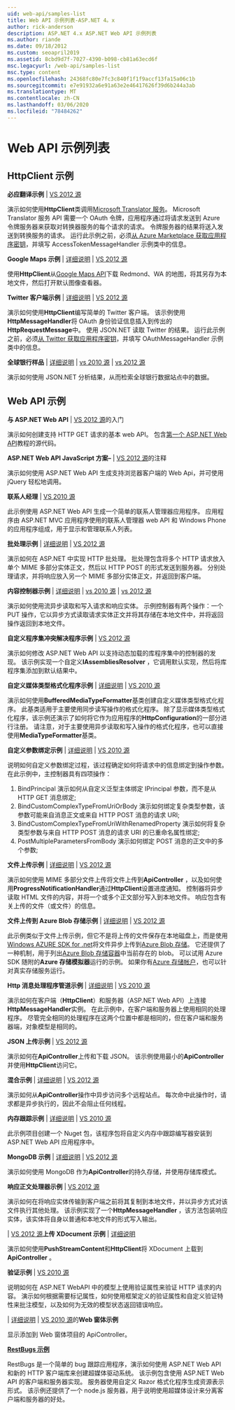 ```yaml
---
uid: web-api/samples-list
title: Web API 示例列表-ASP.NET 4。x
author: rick-anderson
description: ASP.NET 4.x ASP.NET Web API 示例列表
ms.author: riande
ms.date: 09/18/2012
ms.custom: seoapril2019
ms.assetid: 8cbd9d7f-7027-4390-b098-cb81a63ecd6f
msc.legacyurl: /web-api/samples-list
msc.type: content
ms.openlocfilehash: 24368fc80e7fc3c840f1f1f9accf13fa15a06c1b
ms.sourcegitcommit: e7e91932a6e91a63e2e46417626f39d6b244a3ab
ms.translationtype: MT
ms.contentlocale: zh-CN
ms.lasthandoff: 03/06/2020
ms.locfileid: "78484262"
---
```

# <a name="web-api-samples-list"></a>Web API 示例列表

## <a name="httpclient-samples"></a>HttpClient 示例

**必应翻译示例** | [VS 2012 源](https://github.com/aspnet/samples/blob/master/samples/aspnet/HttpClient/BingTranslateSample)

演示如何使用**HttpClient**类调用[Microsoft Translator 服务](https://msdn.microsoft.com/library/ff512419.aspx)。 Microsoft Translator 服务 API 需要一个 OAuth 令牌，应用程序通过将请求发送到 Azure 令牌服务器来获取对转换器服务的每个请求的请求。 令牌服务器的结果将送入发送到转换服务的请求。 运行此示例之前，必须[从 Azure Marketplace 获取应用程序密钥](https://msdn.microsoft.com/library/hh454950.aspx)，并填写 AccessTokenMessageHandler 示例类中的信息。

**Google Maps 示例** | [详细说明](https://blogs.msdn.com/b/henrikn/archive/2012/02/17/downloading-a-google-map-to-local-file.aspx) | [VS 2012 源](https://github.com/aspnet/samples/blob/master/samples/aspnet/HttpClient/GoogleMapsSample)

使用**HttpClient**从[Google Maps API](https://developers.google.com/maps/)下载 Redmond、WA 的地图，将其另存为本地文件，然后打开默认图像查看器。

**Twitter 客户端示例** | [详细说明](https://blogs.msdn.com/b/henrikn/archive/2012/02/16/extending-httpclient-with-oauth-to-access-twitter.aspx) | [VS 2012 源](https://github.com/aspnet/samples/blob/master/samples/aspnet/HttpClient/TwitterSample)

演示如何使用**HttpClient**编写简单的 Twitter 客户端。 该示例使用**HttpMessageHandler**将 OAuth 身份验证信息插入到传出的**HttpRequestMessage**中。 使用 JSON.NET 读取 Twitter 的结果。 运行此示例之前，必须[从 Twitter 获取应用程序密钥](https://dev.twitter.com/)，并填写 OAuthMessageHandler 示例类中的信息。

**全球银行样品** | [详细说明](https://blogs.msdn.com/b/henrikn/archive/2012/02/16/httpclient-is-here.aspx) | [vs 2010 源](https://github.com/aspnet/samples/blob/master/samples/aspnet/HttpClient/WorldBankSample/Net40) | [vs 2012 源](https://github.com/aspnet/samples/blob/master/samples/aspnet/HttpClient/WorldBankSample/Net45)

演示如何使用 JSON.NET 分析结果，从而检索全球银行数据站点中的数据。

## <a name="web-api-samples"></a>Web API 示例

**与 ASP.NET Web API** | [VS 2012 源](overview/getting-started-with-aspnet-web-api/tutorial-your-first-web-api.md)的入门

演示如何创建支持 HTTP GET 请求的基本 web API。 包含[第一个 ASP.NET Web API](overview/getting-started-with-aspnet-web-api/tutorial-your-first-web-api.md)教程的源代码。

**ASP.NET Web API JavaScript 方案–**  | [VS 2012 源](https://code.msdn.microsoft.com/ASPNET-Web-API-JavaScript-d0d64dd7)的注释

演示如何使用 ASP.NET Web API 生成支持浏览器客户端的 Web Api，并可使用 jQuery 轻松地调用。

**联系人经理** | [VS 2010 源](https://code.msdn.microsoft.com/Contact-Manager-Web-API-0e8e373d)

此示例使用 ASP.NET Web API 生成一个简单的联系人管理器应用程序。 应用程序由 ASP.NET MVC 应用程序使用的联系人管理器 web API 和 Windows Phone 的应用程序组成，用于显示和管理联系人列表。

**批处理示例** | [详细说明](http://trocolate.wordpress.com/2012/07/19/mitigate-issue-260-in-batching-scenario/) | [VS 2012 源](https://github.com/aspnet/samples/blob/master/samples/aspnet/WebApi/BatchSample)

演示如何在 ASP.NET 中实现 HTTP 批处理。 批处理包含将多个 HTTP 请求放入单个 MIME 多部分实体正文，然后以 HTTP POST 的形式发送到服务器。 分别处理请求，并将响应放入另一个 MIME 多部分实体正文，并返回到客户端。

**内容控制器示例** | [详细说明](https://blogs.msdn.com/b/henrikn/archive/2012/02/24/async-actions-in-asp-net-web-api.aspx) | [vs 2010 源](https://github.com/aspnet/samples/blob/master/samples/aspnet/WebApi/ContentControllerSample/Net40) | [vs 2012 源](https://github.com/aspnet/samples/blob/master/samples/aspnet/WebApi/ContentControllerSample/Net45)

演示如何使用流异步读取和写入请求和响应实体。 示例控制器有两个操作：一个 PUT 操作，它以异步方式读取请求实体正文并将其存储在本地文件中，并将返回操作返回到本地文件。

**自定义程序集冲突解决程序示例** | [VS 2012 源](https://github.com/aspnet/samples/blob/master/samples/aspnet/WebApi/CustomAssemblyResolverSample)

演示如何修改 ASP.NET Web API 以支持动态加载的库程序集中的控制器的发现。 该示例实现一个自定义**IAssembliesResolver** ，它调用默认实现，然后将库程序集添加到默认结果中。

**自定义媒体类型格式化程序示例** | [详细说明](https://blogs.msdn.com/b/henrikn/archive/2012/04/23/using-cookies-with-asp-net-web-api.aspx) | [VS 2010 源](https://github.com/aspnet/samples/blob/master/samples/aspnet/WebApi/CustomMediaTypeFormatterSample)

演示如何使用**BufferedMediaTypeFormatter**基类创建自定义媒体类型格式化程序。 此基类适用于主要使用同步读写操作的格式化程序。 除了显示媒体类型格式化程序，该示例还演示了如何将它作为应用程序的**HttpConfiguration**的一部分进行注册。 请注意，对于主要使用异步读取和写入操作的格式化程序，也可以直接使用**MediaTypeFormatter**基类。

**自定义参数绑定示例** | [详细说明](https://blogs.msdn.com/b/jmstall/archive/2012/05/11/webapi-parameter-binding-under-the-hood.aspx) | [VS 2010 源](https://github.com/aspnet/samples/blob/master/samples/aspnet/WebApi/CustomParameterBinding)

说明如何自定义参数绑定过程，该过程确定如何将请求中的信息绑定到操作参数。 在此示例中，主控制器具有四项操作：

1. BindPrincipal 演示如何从自定义泛型主体绑定 IPrincipal 参数，而不是从 HTTP GET 消息绑定;
2. BindCustomComplexTypeFromUriOrBody 演示如何绑定复杂类型参数，该参数可能来自消息正文或来自 HTTP POST 消息的请求 URI;
3. BindCustomComplexTypeFromUriWithRenamedProperty 演示如何将复杂类型参数与来自 HTTP POST 消息的请求 URI 的已重命名属性绑定;
4. PostMultipleParametersFromBody 演示如何绑定 POST 消息的正文中的多个参数;

**文件上传示例** | [详细说明](https://blogs.msdn.com/b/henrikn/archive/2012/03/01/file-upload-and-asp-net-web-api.aspx) | [VS 2012 源](https://github.com/aspnet/samples/tree/master/samples/aspnet/WebApi/FileUploadSample)

演示如何使用 MIME 多部分文件上传将文件上传到**ApiController** ，以及如何使用**ProgressNotificationHandler**通过**HttpClient**设置进度通知。 控制器将异步读取 HTML 文件的内容，并将一个或多个正文部分写入到本地文件。 响应包含有关上传的文件（或文件）的信息。

**文件上传到 Azure Blob 存储示例** | [详细说明](https://blogs.msdn.com/b/yaohuang1/archive/2012/07/02/asp-net-web-api-and-azure-blob-storage.aspx) | [VS 2012 源](https://github.com/aspnet/samples/tree/master/samples/aspnet/WebApi/AzureBlobsFileUploadSample)

此示例类似于文件上传示例，但它不是将上传的文件保存在本地磁盘上，而是使用[Windows AZURE SDK for .net](https://www.windowsazure.com/develop/net/)将文件异步上传到[Azure Blob 存储](https://docs.microsoft.com/azure/storage/blobs/storage-dotnet-how-to-use-blobs)。 它还提供了一种机制，用于列出[Azure Blob 存储容器](https://docs.microsoft.com/azure/storage/blobs/storage-dotnet-how-to-use-blobs)中当前存在的 blob。 可以试用 Azure SDK 随附的**Azure 存储模拟器**运行的示例。 如果你有[Azure 存储帐户](https://docs.microsoft.com/azure/storage/blobs/storage-dotnet-how-to-use-blobs)，也可以针对真实存储服务运行。

**Http 消息处理程序管道示例** | [详细说明](https://blogs.msdn.com/b/henrikn/archive/2012/08/07/httpclient-httpclienthandler-and-httpwebrequesthandler.aspx) | [VS 2010 源](https://github.com/aspnet/samples/tree/master/samples/aspnet/WebApi/HttpMessageHandlerPipelineSample)

演示如何在客户端（**HttpClient**）和服务器（ASP.NET Web API）上连接**HttpMessageHandler**实例。 在此示例中，在客户端和服务器上使用相同的处理程序。 尽管完全相同的处理程序在这两个位置中都是相同的，但在客户端和服务器端，对象模型是相同的。

**JSON 上传示例** | [VS 2012 源](https://github.com/aspnet/samples/tree/master/samples/aspnet/WebApi/JsonUploadSample)

演示如何在**ApiController**上传和下载 JSON。 该示例使用最小的**ApiController**并使用**HttpClient**访问它。

**混合示例** | [详细说明](https://blogs.msdn.com/b/henrikn/archive/2012/03/03/async-mashups-using-asp-net-web-api.aspx) | [VS 2012 源](https://github.com/aspnet/samples/tree/master/samples/aspnet/WebApi/MashupSample)

演示如何从**ApiController**操作中异步访问多个远程站点。 每次命中此操作时，请求都是异步执行的，因此不会阻止任何线程。

**内存跟踪示例** | [详细说明](https://blogs.msdn.com/b/roncain/archive/2012/04/12/tracing-in-asp-net-web-api.aspx) | [VS 2010 源](https://github.com/aspnet/samples/tree/master/samples/aspnet/WebApi/MemoryTracingSample)

此示例项目创建一个 Nuget 包，该程序包将自定义内存中跟踪编写器安装到 ASP.NET Web API 应用程序中。

**MongoDB 示例** | [详细说明](https://blogs.msdn.com/b/henrikn/archive/2012/02/19/using-web-api-with-mongodb.aspx) | [VS 2012 源](https://github.com/aspnet/samples/tree/master/samples/aspnet/WebApi/MongoSample)

演示如何使用 MongoDB 作为**ApiController**的持久存储，并使用存储库模式。

**响应正文处理器示例** | [VS 2012 源](https://github.com/aspnet/samples/tree/master/samples/aspnet/WebApi/ResponseEntityProcessorSample)

演示如何在将响应实体传输到客户端之前将其复制到本地文件，并以异步方式对该文件执行其他处理。 该示例实现了一个**HttpMessageHandler** ，该方法包装响应实体，该实体将自身以普通和本地文件的形式写入输出。

 | [VS 2012 源](https://github.com/aspnet/samples/tree/master/samples/aspnet/WebApi/UploadXDocumentSample)**上传 XDocument 示例** | [详细说明](https://blogs.msdn.com/b/henrikn/archive/2012/02/17/push-and-pull-streams-using-httpclient.aspx)

演示如何使用**PushStreamContent**和**HttpClient**将 XDocument 上载到**ApiController** 。

**验证示例** | [VS 2010 源](https://github.com/aspnet/samples/tree/master/samples/aspnet/WebApi/ValidationSample)

说明如何在 ASP.NET WebAPI 中的模型上使用验证属性来验证 HTTP 请求的内容。 演示如何根据需要标记属性，如何使用框架定义的验证属性和自定义验证特性来批注模型，以及如何为无效的模型状态返回错误响应。

 | [详细说明](https://blogs.msdn.com/b/henrikn/archive/2012/02/23/using-asp-net-web-api-with-asp-net-web-forms.aspx) | [VS 2010 源](https://github.com/aspnet/samples/tree/master/samples/aspnet/WebApi/WebFormSample)的**Web 窗体示例**

显示添加到 Web 窗体项目的 ApiController。

**[RestBugs 示例](https://github.com/howarddierking/RestBugs)**

RestBugs 是一个简单的 bug 跟踪应用程序，演示如何使用 ASP.NET Web API 和新的 HTTP 客户端库来创建超媒体驱动系统。 该示例包含使用 ASP.NET Web API 的客户端和服务器实现。 服务器使用自定义 Razor 格式化程序生成资源表示形式。 该示例还提供了一个 node.js 服务器，用于说明使用超媒体设计来分离客户端和服务器的好处。
